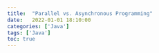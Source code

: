 ```yaml
---
title:  "Parallel vs. Asynchronous Programming"
date:   2022-01-01 18:10:00
categories: ['Java']
tags: ['Java']
toc: true
---
```


